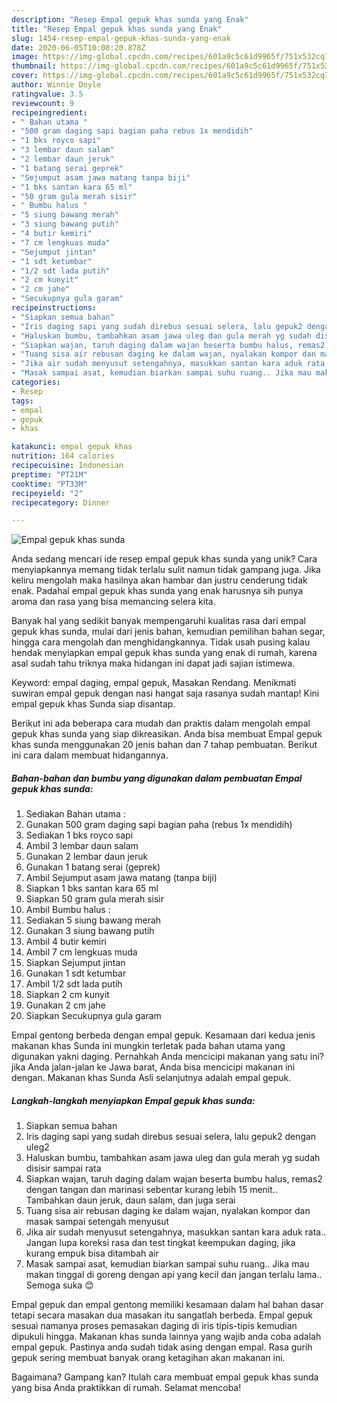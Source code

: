 ```yaml
---
description: "Resep Empal gepuk khas sunda yang Enak"
title: "Resep Empal gepuk khas sunda yang Enak"
slug: 1454-resep-empal-gepuk-khas-sunda-yang-enak
date: 2020-06-05T10:08:20.878Z
image: https://img-global.cpcdn.com/recipes/601a9c5c61d9965f/751x532cq70/empal-gepuk-khas-sunda-foto-resep-utama.jpg
thumbnail: https://img-global.cpcdn.com/recipes/601a9c5c61d9965f/751x532cq70/empal-gepuk-khas-sunda-foto-resep-utama.jpg
cover: https://img-global.cpcdn.com/recipes/601a9c5c61d9965f/751x532cq70/empal-gepuk-khas-sunda-foto-resep-utama.jpg
author: Winnie Doyle
ratingvalue: 3.5
reviewcount: 9
recipeingredient:
- " Bahan utama "
- "500 gram daging sapi bagian paha rebus 1x mendidih"
- "1 bks royco sapi"
- "3 lembar daun salam"
- "2 lembar daun jeruk"
- "1 batang serai geprek"
- "Sejumput asam jawa matang tanpa biji"
- "1 bks santan kara 65 ml"
- "50 gram gula merah sisir"
- " Bumbu halus "
- "5 siung bawang merah"
- "3 siung bawang putih"
- "4 butir kemiri"
- "7 cm lengkuas muda"
- "Sejumput jintan"
- "1 sdt ketumbar"
- "1/2 sdt lada putih"
- "2 cm kunyit"
- "2 cm jahe"
- "Secukupnya gula garam"
recipeinstructions:
- "Siapkan semua bahan"
- "Iris daging sapi yang sudah direbus sesuai selera, lalu gepuk2 dengan uleg2"
- "Haluskan bumbu, tambahkan asam jawa uleg dan gula merah yg sudah disisir sampai rata"
- "Siapkan wajan, taruh daging dalam wajan beserta bumbu halus, remas2 dengan tangan dan marinasi sebentar kurang lebih 15 menit.. Tambahkan daun jeruk, daun salam, dan juga serai"
- "Tuang sisa air rebusan daging ke dalam wajan, nyalakan kompor dan masak sampai setengah menyusut"
- "Jika air sudah menyusut setengahnya, masukkan santan kara aduk rata.. Jangan lupa koreksi rasa dan test tingkat keempukan daging, jika kurang empuk bisa ditambah air"
- "Masak sampai asat, kemudian biarkan sampai suhu ruang.. Jika mau makan tinggal di goreng dengan api yang kecil dan jangan terlalu lama.. Semoga suka 😊"
categories:
- Resep
tags:
- empal
- gepuk
- khas

katakunci: empal gepuk khas 
nutrition: 164 calories
recipecuisine: Indonesian
preptime: "PT21M"
cooktime: "PT33M"
recipeyield: "2"
recipecategory: Dinner

---
```



![Empal gepuk khas sunda](https://img-global.cpcdn.com/recipes/601a9c5c61d9965f/751x532cq70/empal-gepuk-khas-sunda-foto-resep-utama.jpg)

Anda sedang mencari ide resep empal gepuk khas sunda yang unik? Cara menyiapkannya memang tidak terlalu sulit namun tidak gampang juga. Jika keliru mengolah maka hasilnya akan hambar dan justru cenderung tidak enak. Padahal empal gepuk khas sunda yang enak harusnya sih punya aroma dan rasa yang bisa memancing selera kita.

Banyak hal yang sedikit banyak mempengaruhi kualitas rasa dari empal gepuk khas sunda, mulai dari jenis bahan, kemudian pemilihan bahan segar, hingga cara mengolah dan menghidangkannya. Tidak usah pusing kalau hendak menyiapkan empal gepuk khas sunda yang enak di rumah, karena asal sudah tahu triknya maka hidangan ini dapat jadi sajian istimewa.

Keyword: empal daging, empal gepuk, Masakan Rendang. Menikmati suwiran empal gepuk dengan nasi hangat saja rasanya sudah mantap! Kini empal gepuk khas Sunda siap disantap.


Berikut ini ada beberapa cara mudah dan praktis dalam mengolah empal gepuk khas sunda yang siap dikreasikan. Anda bisa membuat Empal gepuk khas sunda menggunakan 20 jenis bahan dan 7 tahap pembuatan. Berikut ini cara dalam membuat hidangannya.

<!--inarticleads1-->

##### Bahan-bahan dan bumbu yang digunakan dalam pembuatan Empal gepuk khas sunda:

1. Sediakan  Bahan utama :
1. Gunakan 500 gram daging sapi bagian paha (rebus 1x mendidih)
1. Sediakan 1 bks royco sapi
1. Ambil 3 lembar daun salam
1. Gunakan 2 lembar daun jeruk
1. Gunakan 1 batang serai (geprek)
1. Ambil Sejumput asam jawa matang (tanpa biji)
1. Siapkan 1 bks santan kara 65 ml
1. Siapkan 50 gram gula merah sisir
1. Ambil  Bumbu halus :
1. Sediakan 5 siung bawang merah
1. Gunakan 3 siung bawang putih
1. Ambil 4 butir kemiri
1. Ambil 7 cm lengkuas muda
1. Siapkan Sejumput jintan
1. Gunakan 1 sdt ketumbar
1. Ambil 1/2 sdt lada putih
1. Siapkan 2 cm kunyit
1. Gunakan 2 cm jahe
1. Siapkan Secukupnya gula garam


Empal gentong berbeda dengan empal gepuk. Kesamaan dari kedua jenis makanan khas Sunda ini mungkin terletak pada bahan utama yang digunakan yakni daging. Pernahkah Anda mencicipi makanan yang satu ini? jika Anda jalan-jalan ke Jawa barat, Anda bisa mencicipi makanan ini dengan. Makanan khas Sunda Asli selanjutnya adalah empal gepuk. 

<!--inarticleads2-->

##### Langkah-langkah menyiapkan Empal gepuk khas sunda:

1. Siapkan semua bahan
1. Iris daging sapi yang sudah direbus sesuai selera, lalu gepuk2 dengan uleg2
1. Haluskan bumbu, tambahkan asam jawa uleg dan gula merah yg sudah disisir sampai rata
1. Siapkan wajan, taruh daging dalam wajan beserta bumbu halus, remas2 dengan tangan dan marinasi sebentar kurang lebih 15 menit.. Tambahkan daun jeruk, daun salam, dan juga serai
1. Tuang sisa air rebusan daging ke dalam wajan, nyalakan kompor dan masak sampai setengah menyusut
1. Jika air sudah menyusut setengahnya, masukkan santan kara aduk rata.. Jangan lupa koreksi rasa dan test tingkat keempukan daging, jika kurang empuk bisa ditambah air
1. Masak sampai asat, kemudian biarkan sampai suhu ruang.. Jika mau makan tinggal di goreng dengan api yang kecil dan jangan terlalu lama.. Semoga suka 😊


Empal gepuk dan empal gentong memiliki kesamaan dalam hal bahan dasar tetapi secara masakan dua masakan itu sangatlah berbeda. Empal gepuk sesuai namanya proses pemasakan daging di iris tipis-tipis kemudian dipukuli hingga. Makanan khas sunda lainnya yang wajib anda coba adalah empal gepuk. Pastinya anda sudah tidak asing dengan empal. Rasa gurih gepuk sering membuat banyak orang ketagihan akan makanan ini. 

Bagaimana? Gampang kan? Itulah cara membuat empal gepuk khas sunda yang bisa Anda praktikkan di rumah. Selamat mencoba!
